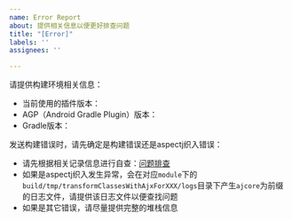 ```yaml
---
name: Error Report
about: 提供相关信息以便更好排查问题
title: "[Error]"
labels: ''
assignees: ''

---
```


请提供构建环境相关信息：
- 当前使用的插件版本：
- AGP（Android Gradle Plugin）版本：
- Gradle版本：

发送构建错误时，请先确定是构建错误还是aspectj织入错误：

- 请先根据相关记录信息进行自查：[问题排查](https://github.com/wurensen/gradle_plugin_android_aspectjx#%E9%97%AE%E9%A2%98%E6%8E%92%E6%9F%A5)
- 如果是aspectj织入发生异常，会在对应`module`下的`build/tmp/transformClassesWithAjxForXXX/logs`目录下产生`ajcore`为前缀的日志文件，请提供该日志文件以便查找问题
- 如果是其它错误，请尽量提供完整的堆栈信息
